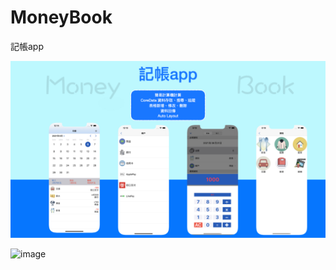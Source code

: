 # MoneyBook
記帳app

![image](https://github.com/alangprs/MoneyBook/blob/main/image/app介紹基本首頁圖.001.jpeg)

![image](https://github.com/alangprs/MoneyBook/blob/main/image/Simulator%20Screen%20Recording%20-%20iPhone%2012%20Pro%20Max%20-%202021-08-06%20at%2012.32.57.gif)
